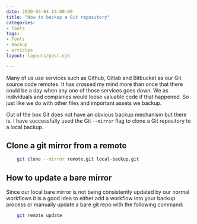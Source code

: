 ```yaml
---
date: 2020-04-04 14:00:00
title: "How to backup a Git repository"
categories:
- Tools
tags:
- Tools
- Backup
- articles
layout: layouts/post.njk

---
```


Many of us use services such as Github, Gitlab and Bitbucket as our Git source code remotes. It has crossed my mind more than once that there could be a day when any one of those services goes down. We as individuals and companies would loose valuable code if that happened. So just like we do with other files and important assets we backup.

Out of the box Git does not have an obvious backup mechanism but there is. I have successfully used the Git `--mirror` flag to clone a Git repository to a local backup.

## Clone a git mirror from a remote
``` bash
    git clone --mirror remote.git local-backup.git
```
## How to update a bare mirror

Since our local bare mirror is not being consistently updated by our normal workflows it is a good idea to either add a workflow into your backup process or manually update a bare git repo with the following command:
``` bash
    git remote update
```
